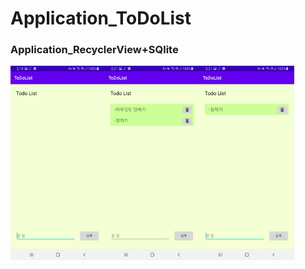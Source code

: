 # Application_ToDoList
### Application_RecyclerView+SQlite

<img src="3.jpg" width="30%"><img src="2.jpg" width="30%"><img src="1.jpg" width="30%">
